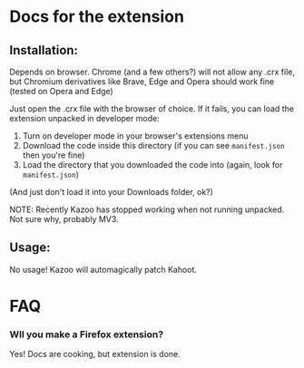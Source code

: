 # Docs for the extension

## Installation:
Depends on browser. Chrome (and a few others?) will not allow any .crx file, but Chromium derivatives like
Brave, Edge and Opera should work fine (tested on Opera and Edge)

Just open the .crx file with the browser of choice.
If it fails, you can load the extension unpacked in developer mode:

1. Turn on developer mode in your browser's extensions menu
2. Download the code inside this directory (if you can see `manifest.json` then you're fine)
3. Load the directory that you downloaded the code into (again, look for `manifest.json`)

(And just don't load it into your Downloads folder, ok?)

NOTE: Recently Kazoo has stopped working when not running unpacked. Not sure why, probably MV3.

## Usage:
No usage! Kazoo will automagically patch Kahoot.
# FAQ

### Wll you make a Firefox extension?
Yes! Docs are cooking, but extension is done.